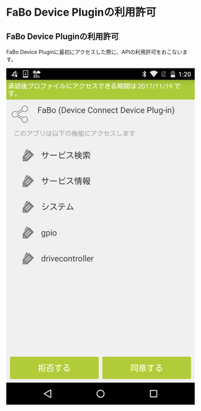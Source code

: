 # FaBo Device Pluginの利用許可

## FaBo Device Pluginの利用許可

FaBo Device Pluginに最初にアクセスした際に、APIの利用許可をおこないます。

![](/img/permission001.png)